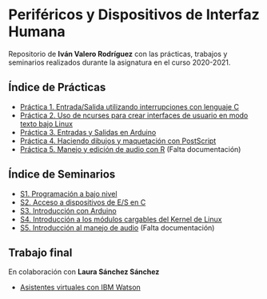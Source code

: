 # Periféricos y Dispositivos de Interfaz Humana
Repositorio de **Iván Valero Rodríguez** con las prácticas, trabajos y seminarios realizados durante la asignatura en el curso 2020-2021.


## Índice de Prácticas
 - [Práctica 1. Entrada/Salida utilizando interrupciones con lenguaje C](P1/README.md)
 - [Práctica 2. Uso de ncurses para crear interfaces de usuario en modo texto bajo Linux](P2/README.md)
 - [Práctica 3. Entradas y Salidas en Arduino](P3/README.md)
 - [Práctica 4. Haciendo dibujos y maquetación con PostScript](P4/README.md)
 - [Práctica 5. Manejo y edición de audio con R](P5/README.md) (Falta documentación)
## Índice de Seminarios
- [S1. Programación a bajo nivel](S1/README.md)
- [S2. Acceso a dispositivos de E/S en C](S2/README.md)
- [S3. Introducción con Arduino](S-arduino/README.md)
- [S4. Introducción a los módulos cargables del Kernel de Linux](S-LKM/README.md)
- [S5. Introducción al manejo de audio](S-audio/README.md) (Falta documentación)
## Trabajo final
En colaboración con **Laura Sánchez Sánchez**
- [Asistentes virtuales con IBM Watson](ProyectoFinal/README.md)
